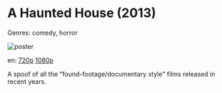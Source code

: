 # A Haunted House (2013)

Genres: comedy, horror

![poster](http://image.tmdb.org/t/p/w500/e2PehlDPj2WEeEuMVJZTOyTnZZZ.jpg)

en:
  [720p](magnet:?xt=urn:btih:6268E2429C6E1CDC38886C8E16699CAC0709A2AA&tr=udp://glotorrents.pw:6969/announce&tr=udp://tracker.opentrackr.org:1337/announce&tr=udp://torrent.gresille.org:80/announce&tr=udp://tracker.openbittorrent.com:80&tr=udp://tracker.coppersurfer.tk:6969&tr=udp://tracker.leechers-paradise.org:6969&tr=udp://p4p.arenabg.ch:1337&tr=udp://tracker.internetwarriors.net:1337)
  [1080p](magnet:?xt=urn:btih:9F33519A76ADE933566B957E31DBB3625D0C1947&tr=udp://glotorrents.pw:6969/announce&tr=udp://tracker.opentrackr.org:1337/announce&tr=udp://torrent.gresille.org:80/announce&tr=udp://tracker.openbittorrent.com:80&tr=udp://tracker.coppersurfer.tk:6969&tr=udp://tracker.leechers-paradise.org:6969&tr=udp://p4p.arenabg.ch:1337&tr=udp://tracker.internetwarriors.net:1337)
  


A spoof of all the "found-footage/documentary style" films released in recent years.